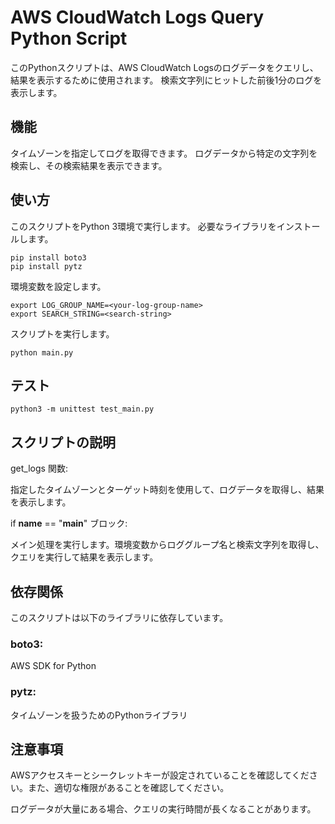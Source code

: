 # AWS CloudWatch Logs Query Python Script
このPythonスクリプトは、AWS CloudWatch Logsのログデータをクエリし、結果を表示するために使用されます。
検索文字列にヒットした前後1分のログを表示します。

## 機能
タイムゾーンを指定してログを取得できます。
ログデータから特定の文字列を検索し、その検索結果を表示できます。

## 使い方
このスクリプトをPython 3環境で実行します。
必要なライブラリをインストールします。
```
pip install boto3
pip install pytz
```
環境変数を設定します。
```
export LOG_GROUP_NAME=<your-log-group-name>
export SEARCH_STRING=<search-string>
```
スクリプトを実行します。
```
python main.py
```

## テスト
```
python3 -m unittest test_main.py
```
## スクリプトの説明
get_logs 関数: 

指定したタイムゾーンとターゲット時刻を使用して、ログデータを取得し、結果を表示します。

if __name__ == "__main__" ブロック: 

メイン処理を実行します。環境変数からロググループ名と検索文字列を取得し、クエリを実行して結果を表示します。

## 依存関係
このスクリプトは以下のライブラリに依存しています。

### boto3: 

AWS SDK for Python

### pytz: 

タイムゾーンを扱うためのPythonライブラリ

## 注意事項
AWSアクセスキーとシークレットキーが設定されていることを確認してください。また、適切な権限があることを確認してください。

ログデータが大量にある場合、クエリの実行時間が長くなることがあります。
